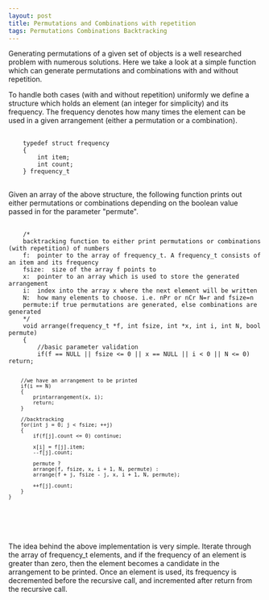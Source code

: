 ```yaml
---
layout: post
title: Permutations and Combinations with repetition
tags: Permutations Combinations Backtracking
---
```


Generating permutations of a given set of objects is a well researched problem with numerous solutions. Here we take a look at a simple function which can generate permutations and combinations with and without repetition.

To handle both cases (with and without repetition) uniformly we define a structure which holds an element (an integer for simplicity) and its frequency. The frequency denotes how many times the element can be used in a given arrangement (either a permutation or a combination).

<div class="code-block">
<pre> <code>
	typedef struct frequency
	{
		int item;
		int count;
	} frequency_t
</code> </pre>
</div>

Given an array of the above structure, the following function prints out either permutations or combinations depending on the boolean value passed in for the parameter "permute".

<div class="code-block">
<pre> <code>
	/*
	backtracking function to either print permutations or combinations (with repetition) of numbers
	f:	pointer to the array of frequency_t. A frequency_t consists of an item and its frequency
	fsize:	size of the array f points to
	x:	pointer to an array which is used to store the generated arrangement
	i:	index into the array x where the next element will be written
	N:	how many elements to choose. i.e. nPr or nCr N=r and fsize=n
	permute:if true permutations are generated, else combinations are generated
	*/
	void arrange(frequency_t *f, int fsize, int *x, int i, int N, bool permute)
	{
		//basic parameter validation
		if(f == NULL || fsize <= 0 || x == NULL || i < 0 || N <= 0) return;

		//we have an arrangement to be printed
		if(i == N)
		{
			printarrangement(x, i);
			return;
		}

		//backtracking
		for(int j = 0; j < fsize; ++j)
		{
			if(f[j].count <= 0) continue;
	
			x[i] = f[j].item;
			--f[j].count;

			permute ?
			arrange(f, fsize, x, i + 1, N, permute) :
			arrange(f + j, fsize - j, x, i + 1, N, permute);
		
			++f[j].count;
		}
	}
</code> </pre>
</div>

The idea behind the above implementation is very simple. Iterate through the array of frequency_t elements, and if the frequency of an element is greater than zero, then the element becomes a candidate in the arrangement to be printed. Once an element is used, its frequency is decremented before the recursive call, and incremented after return from the recursive call.
